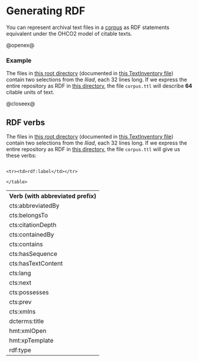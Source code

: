 # Generating RDF #

You can represent archival text files in a [corpus](../corpus/Corpus.html) as RDF statements equivalent under the OHCO2 model of citable texts. 



@openex@
### Example ###



The files in <a href="../../../resources/test/data/archive1/xml/" concordion:set="#archive = setHref(#HREF)">this root directory</a> (documented in 
 <a href="../../../resources/test/data/archive1/testinventory.xml" concordion:set="#ti = setHref(#HREF)">this TextInventory file</a>) contain two selections from the *Iliad*, each 32 lines long.   If we express the entire repository as RDF in  <a href="../../../tabulated" concordion:set="#tabdir = setHref(#HREF)">this directory</a>, the file `corpus.ttl` will describe <strong concordion:assertEquals="shouldCountTtlContentLines(#ti,#archive,#tabdir)">64</strong> citable units of text.


@closeex@


## RDF verbs ##



The files in <a href="../../../resources/test/data/archive1/xml/" concordion:set="#archive2 = setHref(#HREF)">this root directory</a> (documented in 
 <a href="../../../resources/test/data/archive1/testinventory.xml" concordion:set="#ti2 = setHref(#HREF)">this TextInventory file</a>) contain two selections from the *Iliad*, each 32 lines long.   If we express the entire repository as RDF in  <a href="../../../verbtabs" concordion:set="#tabdir2 = setHref(#HREF)">this directory</a>, the file `corpus.ttl`  will give us these verbs:

 <table concordion:verifyRows="#rdfverb : shouldGetVerbs(#ti2,#archive2,#tabdir2)">
        <tr><th concordion:assertEquals="#rdfverb">Verb (with abbreviated prefix)</th></tr>
        <tr><td>cts:abbreviatedBy</td></tr>
        <tr><td>cts:belongsTo</td></tr>
                <tr><td>cts:citationDepth</td></tr>
                <tr><td>cts:containedBy</td></tr>
                                <tr><td>cts:contains</td></tr>
                                                <tr><td>cts:hasSequence</td></tr>
                                                                <tr><td>cts:hasTextContent</td></tr>
                                                                                <tr><td>cts:lang</td></tr>
                                                                                                <tr><td>cts:next</td></tr>
                                                                                                                <tr><td>cts:possesses</td></tr>
                                                                                                                                <tr><td>cts:prev</td></tr>
                                                                                                                                                <tr><td>cts:xmlns</td></tr>
                                                                                                                                                                <tr><td>dcterms:title</td></tr>
                                                                                                                                                                                <tr><td>hmt:xmlOpen</td></tr>
                                                                                                                                                                                <tr><td>hmt:xpTemplate</td></tr>
                                                                                                                                                                                
                                                                                                                                                                                <tr><td>rdf:label</td></tr>
                                                                                                                                                                                
 <tr><td>rdf:type</td></tr>
  
  
  
  
  
  
  
  
  
  
  
  
  
  
  

    </table>